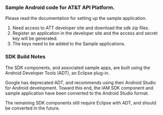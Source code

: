 ### Sample Android code for AT&T API Platform.

Please read the documentation for setting up the sample application.

1. Need access to ATT developer site and download the sdk zip files.
2. Register an application in the developer site and the access and secret key will be generated.
3. The keys need to be added to the Sample applications.

### SDK Build Notes
The SDK components, and associated sample apps, are built using the
Android Developer Tools (ADT), an Eclipse plug-in.

Google has deprecated ADT, and recommends using their Android Studio
for Android development. Toward this end, the IAM SDK component and
sample application have been converted to the Android Studio format.

The remaining SDK components still require Eclipse with ADT, and should
be converted in the future.
